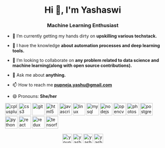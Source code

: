 <h1 align="center">Hi 👋, I'm Yashaswi</h1>
<h3 align="center">Machine Learning Enthusiast</h3>

- 🔭 I’m currently getting my hands dirty on **upskilling various techstack.**

- 🌱 I have the knowledge **about automation processes and deep learning tools.**

- 👯 I’m looking to collaborate on **any problem related to data science and machine learning(along with open source contributions).**

- 💬 Ask me about **anything.**

- 📫 How to reach me **pupneja.yashu@gmail.com**

- 😄 Pronouns: **She/her**

<p align="left"><img src="https://devicons.github.io/devicon/devicon.git/icons/cplusplus/cplusplus-original.svg" alt="cplusplus" width="40" height="40"/> <img src="https://devicons.github.io/devicon/devicon.git/icons/css3/css3-original-wordmark.svg" alt="css3" width="40" height="40"/> <img src="https://www.vectorlogo.zone/logos/git-scm/git-scm-icon.svg" alt="git" width="40" height="40"/> <img src="https://devicons.github.io/devicon/devicon.git/icons/html5/html5-original-wordmark.svg" alt="html5" width="40" height="40"/> <img src="https://devicons.github.io/devicon/devicon.git/icons/javascript/javascript-original.svg" alt="javascript" width="40" height="40"/> <img src="https://devicons.github.io/devicon/devicon.git/icons/linux/linux-original.svg" alt="linux" width="40" height="40"/> <img src="https://devicons.github.io/devicon/devicon.git/icons/mysql/mysql-original-wordmark.svg" alt="mysql" width="40" height="40"/> <img src="https://devicons.github.io/devicon/devicon.git/icons/nodejs/nodejs-original-wordmark.svg" alt="nodejs" width="40" height="40"/> <img src="https://www.vectorlogo.zone/logos/opencv/opencv-icon.svg" alt="opencv" width="40" height="40"/> <img src="https://devicons.github.io/devicon/devicon.git/icons/photoshop/photoshop-plain.svg" alt="photoshop" width="40" height="40"/> <img src="https://devicons.github.io/devicon/devicon.git/icons/postgresql/postgresql-original-wordmark.svg" alt="postgresql" width="40" height="40"/> <img src="https://devicons.github.io/devicon/devicon.git/icons/python/python-original.svg" alt="python" width="40" height="40"/> <img src="https://devicons.github.io/devicon/devicon.git/icons/react/react-original-wordmark.svg" alt="react" width="40" height="40"/> <img src="https://devicons.github.io/devicon/devicon.git/icons/redux/redux-original.svg" alt="redux" width="40" height="40"/> <img src="https://www.vectorlogo.zone/logos/tensorflow/tensorflow-icon.svg" alt="tensorflow" width="40" height="40"/></p><p align="center">
<a href="https://twitter.com/ypupneja" target="blank"><img align="center" src="https://cdn.jsdelivr.net/npm/simple-icons@3.0.1/icons/twitter.svg" alt="ypupneja" height="30" width="30" /></a>
<a href="https://linkedin.com/in/yashaswipupneja" target="blank"><img align="center" src="https://cdn.jsdelivr.net/npm/simple-icons@3.0.1/icons/linkedin.svg" alt="yashaswipupneja" height="30" width="30" /></a>
<a href="https://fb.com/yashaswi" target="blank"><img align="center" src="https://cdn.jsdelivr.net/npm/simple-icons@3.0.1/icons/facebook.svg" alt="yashaswi" height="30" width="30" /></a>
<a href="https://instagram.com/yashaswipupneja" target="blank"><img align="center" src="https://cdn.jsdelivr.net/npm/simple-icons@3.0.1/icons/instagram.svg" alt="yashaswipupneja" height="30" width="30" /></a>
</p>

<!--
**yashpupneja/yashpupneja** is a ✨ _special_ ✨ repository because its `README.md` (this file) appears on your GitHub profile.
-->
